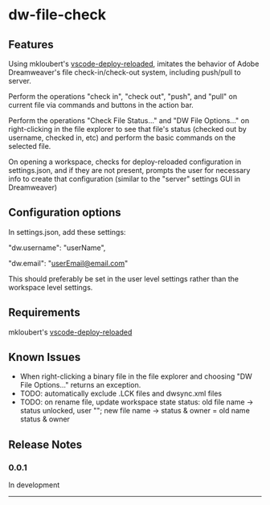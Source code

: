 # dw-file-check

## Features

Using mkloubert's <a href="https://github.com/mkloubert/vscode-deploy-reloaded">vscode-deploy-reloaded</a>, imitates the behavior of Adobe Dreamweaver's file check-in/check-out system, including push/pull to server. 

Perform the operations "check in", "check out", "push", and "pull" on current file via commands and buttons in the action bar. 

Perform the operations "Check File Status..." and "DW File Options..." on right-clicking in the file explorer to see that file's status (checked out by username, checked in, etc) and perform the basic commands on the selected file.

On opening a workspace, checks for deploy-reloaded configuration in settings.json, and if they are not present, prompts the user for necessary info to create that configuration (similar to the "server" settings GUI in Dreamweaver)

## Configuration options

In settings.json, add these settings:

"dw.username": "userName",

"dw.email": "userEmail@email.com"

This should preferably be set in the user level settings rather than the workspace level settings.

## Requirements

mkloubert's <a href="https://github.com/mkloubert/vscode-deploy-reloaded">vscode-deploy-reloaded</a>

## Known Issues

- When right-clicking a binary file in the file explorer and choosing "DW File Options..." returns an exception.
- TODO: automatically exclude .LCK files and dwsync.xml files 
- TODO: on rename file, update workspace state status: old file name -> status unlocked, user ""; new file name -> status & owner = old name status & owner

## Release Notes

### 0.0.1

In development

-----------------------------------------------------------------------------------------------------------
